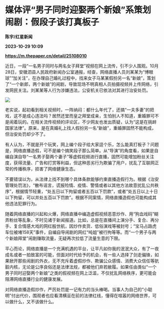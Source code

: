 # 媒体评“男子同时迎娶两个新娘”系策划闹剧：假段子该打真板子
**陈宇/红星新闻**

**2023-10-29 10:09**

**https://m.thepaper.cn/detail/25108010**

近日，一段“一名男子同时与两名女子拜堂”视频在网上流传，引不少人围观。10月28日，安徽泗县人民政府新闻办公室通报，经查，网络直播人员刘某某为“博眼球”“加关注”，在办理自己婚礼过程中，找来女子马某某假扮另一名“新娘”，策划了“一个新郎，两个新娘”的闹剧，导致现场不明真相人员拍摄视频并上传网络，引发网民关注。刘某某等人行为涉嫌违法，公安机关已依法对其进行治安处罚。

![](https://imagecloud.thepaper.cn/thepaper/image/276/137/791.jpg)

老实说，起初看到相关视频时，一阵纳闷：都什么年代了，还搞“一夫多妻”的把戏，这不是成心违法吗？居然还堂而皇之拜堂成亲，生怕别人不知道，重婚罪可不是闹着玩的。在相关流传视频的评论区，不少网友也发出质疑，认为“这是在挑衅国家法律”。原来，是在真婚礼上找人假扮另一名“新娘”，重婚罪固然不能构成，但治安处罚却少不了。

有人认为，不就是开个玩笑，网上编个段子给大家逗个乐，怎么能真打板子？问题是，网络直播造假，可不是编个搞笑段子那么简单。从“导演”的角度看，如果是自编自演自导“一名男子娶两个妻子”等虚假视频进行直播，固然可能增加粉丝关注度，获得流量、广告和打赏等利益，但这种恶劣行为欺骗了用户，扰乱了互联网正常的传播秩序，损害了网络健康生态。

不要错误以为，从法律上找不到哪个具体条款能够约束直播造假行为。根据《治安管理处罚法》，“散布谣言，谎报险情、疫情、警情或者以其他方法故意扰乱公共秩序”，根据情节轻重，“处五日以下拘留或者五百以下罚款”，或者“处五日以上十日以下拘留，可以并处五百以下罚款”。根据不同案情，网络直播造假也可能构成其他违法犯罪行为。

随着网络直播的兴起和火爆，网络直播中编造虚假视频恶意炒作、用“狗血戏码”糊弄粉丝等乱象，不时见诸于新闻报道。比如，总是在直播间上演分手、复合、再分手、复合情感大戏的网红殷世航，因炒作卖货、低俗演戏等被封号；“宝马占路虎车位被堵158天”事件，自编自导闹剧的网红“吨姐”被行拘等等。而“一个男子与两个新娘拜堂”闹剧赚取流量，无疑再次拉低了流量生意的下限。

平心而论，网络直播是一个充满机遇的平台，让平凡如你我的泯泯大众，有了一夜成名或者一拍致富的可能，但面对时代给予的机会，有一些人选择了剑走偏锋，如果掀开那些闹剧的外衣，无不充斥着虚假炒作、欺骗公众感情、消费大众信任等肮脏内核，无论是公序良俗还是法律法规，都被他们弃若敝履。如果任由类似“一个男子同时迎娶两个新娘”之类的假视频在网上泛滥，不仅扰乱网络秩序，更可能会阻滞网络直播行业的健康发展。

对网络直播造假炒作，严厉处罚是一记有力的当头棒喝。当事人为自己的“小聪明”付出代价，围观者也应看清横亘在前的法律红线，懂得在喧嚣的网络世界，可以做什么，又不该做什么。